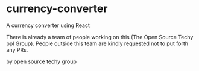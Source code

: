 # currency-converter
A currency converter using React

There is already a team of people working on this (The Open Source Techy ppl Group). People outside this team are kindly requested not to put forth any PRs.

by open source techy group
